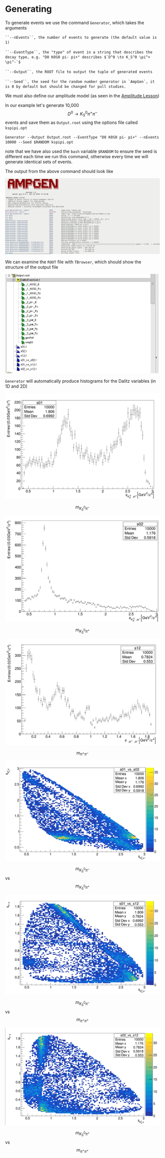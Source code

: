 # Generating

To generate events we use the command `Generator`, which takes the arguments

```text
``--nEvents``, the number of events to generate (the default value is 1)

``--EventType``, the "type" of event in a string that describes the decay type, e.g. "D0 K0S0 pi- pi+" describes $`D^0 \to K_S^0 \pi^+ \pi^-`$

``--Output``, the ROOT file to output the tuple of generated events

``--Seed``, the seed for the random number generator in `AmpGen`, it is 0 by default but should be changed for pull studies.
```

We must also define our amplitude model \(as seen in the [Amplitude Lesson](https://github.com/jakelane137/AmpGen-Manual/tree/68f50813c5d1fda0b1a951fb7178a665a883a952/lessons/02-Generating/lessons/02-Amplitudes/02-Amplitudes.md)\)

In our example let's generate 10,000 $$D^0 \to K_S^0 \pi^+ \pi^-$$ events and save them as `Output.root` using the options file called `kspipi.opt`

```text
Generator --Output Output.root --EventType "D0 K0S0 pi- pi+" --nEvents 10000 --Seed $RANDOM kspipi.opt
```

note that we have also used the `bash` variable `$RANDOM` to ensure the seed is different each time we run this command, otherwise every time we will generate identical sets of events.

The output from the above command should look like

![](.gitbook/assets/Generator_Output.png)

We can examine the `ROOT` file with `TBrowser`, which should show the structure of the output file

![](.gitbook/assets/TBrowser.png)

`Generator` will automatically produce histograms for the Dalitz variables \(in 1D and 2D\)

![](.gitbook/assets/s01.png)

$$m_{K_S^0\pi^-}$$

![](.gitbook/assets/s02.png)

$$m_{K_S^0\pi^+}$$

![](.gitbook/assets/s12.png)

$$m_{\pi^+ \pi^-}$$

![](.gitbook/assets/s01xs02.png)

$$m_{K_S^0\pi^-}$$ vs $$m_{K_S^0\pi^+}$$

![](.gitbook/assets/s01xs12.png)

$$m_{K_S^0\pi^-}$$ vs $$m_{\pi^+\pi^+}$$

![](.gitbook/assets/s02xs12.png)

$$m_{K_S^0\pi^+}$$ vs $$m_{\pi^+\pi^+}$$

